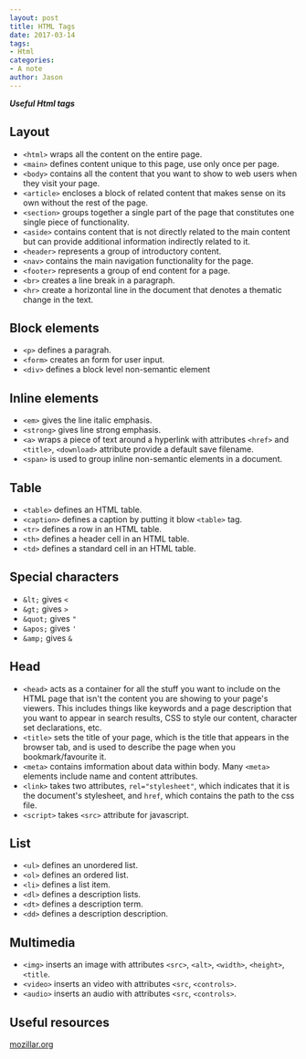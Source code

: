 ```yaml
---
layout: post
title: HTML Tags
date: 2017-03-14
tags:
- Html
categories:
- A note
author: Jason
---
```

<p><strong><em>Useful Html tags</em></strong></p>

## Layout
* `<html>` wraps all the content on the entire page.
* `<main>` defines content unique to this page, use only once per page.
* `<body>` contains all the content that you want to show to web users when they visit your page.
* `<article>` encloses a block of related content that makes sense on its own without the rest of the page.
* `<section>` groups together a single part of the page that constitutes one single piece of functionality.
* `<aside>` contains content that is not directly related to the main content but can provide additional information indirectly related to it.
* `<header>` represents a group of introductory content.
* `<nav>` contains the main navigation functionality for the page.
* `<footer>` represents a group of end content for a page.
* `<br>` creates a line break in a paragraph.
* `<hr>` create a horizontal line in the document that denotes a thematic change in the text.

## Block elements
* `<p>` defines a paragrah.
* `<form>` creates an form for user input.
* `<div>` defines a block level non-semantic element

## Inline elements
* `<em>` gives the line italic emphasis.
* `<strong>` gives line strong emphasis.
* `<a>` wraps a piece of text around a hyperlink with attributes `<href>` and `<title>`, `<download>` attribute provide a default save filename.
* `<span>` is used to group inline non-semantic elements in a document.

## Table
* `<table>` defines an HTML table.
* `<caption>` defines a caption by putting it blow `<table>` tag.
* `<tr>` defines a row in an HTML table.
* `<th>` defines a header cell in an HTML table.
* `<td>` defines a standard cell in an HTML table.

## Special characters
* `&lt;` gives `<`
* `&gt;` gives `>`
* `&quot;` gives `"`
* `&apos;` gives `'`
* `&amp;` gives `&`

## Head
* `<head>` acts as a container for all the stuff you want to include on the HTML page that isn't the content you are showing to your page's viewers. This includes things like keywords and a page description that you want to appear in search results, CSS to style our content, character set declarations, etc.
* `<title>` sets the title of your page, which is the title that appears in the browser tab, and is used to describe the page when you bookmark/favourite it.
* `<meta>` contains imformation about  data within body. Many `<meta>` elements include name and content attributes.
* `<link>` takes two attributes, `rel="stylesheet"`, which indicates that it is the document's stylesheet, and `href`, which contains the path to the css file.
* `<script>` takes `<src>` attribute for javascript.

## List
* `<ul>` defines an unordered list.
* `<ol>` defines an ordered list.
* `<li>` defines a list item.
* `<dl>` defines a description lists.
* `<dt>` defines a description term.
* `<dd>` defines a description description.

## Multimedia
* `<img>` inserts an image with attributes `<src>`, `<alt>`, `<width>`, `<height>`, `<title`.
* `<video>` inserts an video with attributes `<src`, `<controls>`.
* `<audio>` inserts an audio with attributes `<src`, `<controls>`.

## Useful resources
[mozillar.org](https://developer.mozilla.org/en-US/docs/Learn)
